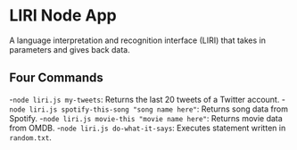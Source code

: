 # LIRI Node App
A language interpretation and recognition interface (LIRI) that takes in parameters and gives back data.

## Four Commands
-`node liri.js my-tweets`: Returns the last 20 tweets of a Twitter account.
-`node liri.js spotify-this-song "song name here"`: Returns song data from Spotify.
-`node liri.js movie-this "movie name here"`: Returns movie data from OMDB.
-`node liri.js do-what-it-says`: Executes statement written in `random.txt`.
